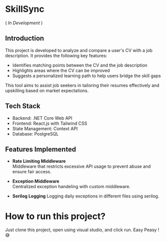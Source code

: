 # SkillSync
( _In Development_ )
## Introduction
This project is developed to analyze and compare a user's CV with a job description. It provides the following key features:

- Identifies matching points between the CV and the job description
- Highlights areas where the CV can be improved
- Suggests a personalized learning path to help users bridge the skill gaps

This tool aims to assist job seekers in tailoring their resumes effectively and upskilling based on market expectations.

## Tech Stack

- Backend: .NET Core Web API  
- Frontend: React.js with Tailwind CSS  
- State Management: Context API  
- Database: PostgreSQL

## Features Implemented

- **Rate Limiting Middleware**  
  Middleware that restricts excessive API usage to prevent abuse and ensure fair access.

- **Exception Middleware**  
  Centralized exception handeling with custom middleware.
- **Serilog Logging**
  Logging daily exceptions in different files using serilog.

# How to run this project?
Just clone this project, open using visual studio, and click run. Easy Peasy !😅
